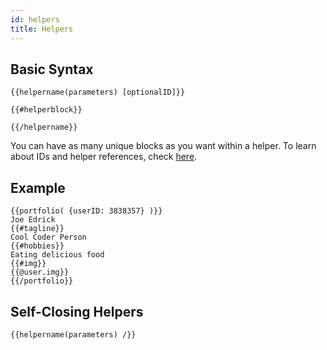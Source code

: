 ```yaml
---
id: helpers
title: Helpers
---
```


## Basic Syntax

```
{{helpername(parameters) [optionalID]}}

{{#helperblock}}

{{/helpername}}
```

You can have as many unique blocks as you want within a helper. To learn about IDs and helper references, check [here](helper-refs).

## Example

```
{{portfolio( {userID: 3838357} )}}
Joe Edrick
{{#tagline}}
Cool Coder Person
{{#hobbies}}
Eating delicious food
{{#img}}
{{@user.img}}
{{/portfolio}}
```

## Self-Closing Helpers

```
{{helpername(parameters) /}}
```